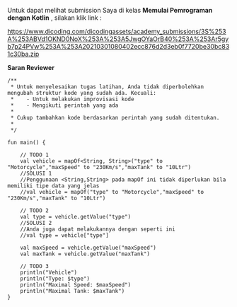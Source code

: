 Untuk dapat melihat submission Saya di kelas **Memulai Pemrograman dengan Kotlin** , silakan klik link : 

https://www.dicoding.com/dicodingassets/academy_submissions/3S%253A%253ABVd1OKND0NoX%253A%253A5JwgOYaOrB40%253A%253Ar5gyb7p24PVw%253A%253A20210301080402ecc876d2d3eb0f7720be30bc831c30ba.zip


**Saran Reviewer**
    
    /**
     * Untuk menyelesaikan tugas latihan, Anda tidak diperbolehkan mengubah struktur kode yang sudah ada. Kecuali:
     *    - Untuk melakukan improvisasi kode
     *    - Mengikuti perintah yang ada
     *
     * Cukup tambahkan kode berdasarkan perintah yang sudah ditentukan.
     *
     */
     
    fun main() {
     
        // TODO 1
        val vehicle = mapOf<String, String>("type" to "Motorcycle","maxSpeed" to "230Km/s","maxTank" to "10Ltr")
        //SOLUSI 1
        //Penggunaan <String,String> pada mapOf ini tidak diperlukan bila memiliki tipe data yang jelas
        //val vehicle = mapOf("type" to "Motorcycle","maxSpeed" to "230Km/s","maxTank" to "10Ltr")
     
        // TODO 2
        val type = vehicle.getValue("type")
        //SOLUSI 2
        //Anda juga dapat melakukannya dengan seperti ini
        //val type = vehicle["type"] 

        val maxSpeed = vehicle.getValue("maxSpeed")
        val maxTank = vehicle.getValue("maxTank")
     
        // TODO 3
        println("Vehicle")
        println("Type: $type")
        println("Maximal Speed: $maxSpeed")
        println("Maximal Tank: $maxTank")
    }
